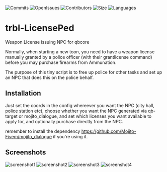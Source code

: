 ![Commits](https://img.shields.io/github/last-commit/troublenz/trbl-LicensePed?style=plastic) 
![OpenIssues](https://img.shields.io/github/issues/troublenz/trbl-LicensePed?style=plastic) 
![Contributors](https://img.shields.io/github/contributors/troublenz/trbl-LicensePed?color=aqua&style=plastic) 
![Size](https://img.shields.io/github/repo-size/troublenz/trbl-LicensePed?color=aqua&style=plastic) 
![Languages](https://img.shields.io/github/languages/top/troublenz/trbl-LicensePed?color=aqua&style=plastic)
# trbl-LicensePed
Weapon License issuing NPC for qbcore

Normally, when starting a new toon, you need to have a weapon license manually granted by a police officer (with their grantlicense command)
before you may purchase firearms from Ammunation.

The purpose of this tiny script is to free up police for other tasks and set up an NPC that does this on the police behalf.

## Installation
Just set the coords in the config whereever you want the NPC (city hall, police station etc),
choose whether you want the NPC generated via qb-target or mojito_dialogue,
and set which licenses you want available to apply for, and optionally purchase directly from the NPC.

remember to install the dependency https://github.com/Mojito-Fivem/mojito_dialogue if you're using it.

## Screenshots

![screenshot1](https://cdn.discordapp.com/attachments/1037213809800122470/1037213928528285716/unknown.png)
![screenshot2](https://cdn.discordapp.com/attachments/1037213809800122470/1037214088876544010/unknown.png)
![screenshot3](https://cdn.discordapp.com/attachments/1037213809800122470/1037214208888156180/unknown.png)
![screenshot4](https://cdn.discordapp.com/attachments/1037213809800122470/1037214327461118043/unknown.png)
